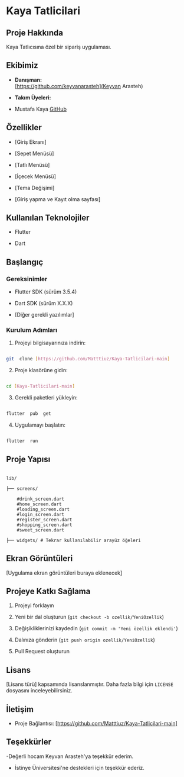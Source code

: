 

# Kaya Tatlicilari
  

## Proje Hakkında

Kaya Tatlıcısına özel bir sipariş uygulaması.
  

## Ekibimiz

-  **Danışman:**  
[https://github.com/keyvanarasteh](Keyvan Arasteh)


-  **Takım Üyeleri:**

- Mustafa Kaya [GitHub](https://github.com/Matttiuz)

  

## Özellikler

- [Giriş Ekranı]

- [Sepet Menüsü]

- [Tatlı Menüsü]

- [İçecek Menüsü]

- [Tema Değişimi]

- [Giriş yapma ve Kayıt olma sayfası]


  

## Kullanılan Teknolojiler

- Flutter

- Dart


  

## Başlangıç

  

### Gereksinimler

- Flutter SDK (sürüm 3.5.4)

- Dart SDK (sürüm X.X.X)

- [Diğer gerekli yazılımlar]

  

### Kurulum Adımları

1. Projeyi bilgisayarınıza indirin:

```bash

git  clone [https://github.com/Matttiuz/Kaya-Tatlicilari-main]

```

  

2. Proje klasörüne gidin:

```bash

cd [Kaya-Tatlicilari-main]

```

  

3. Gerekli paketleri yükleyin:

```bash

flutter  pub  get

```

  

4. Uygulamayı başlatın:

```bash

flutter  run

```

  

## Proje Yapısı

```

lib/

├── screens/ 

    #drink_screen.dart
    #home_screen.dart
    #loading_screen.dart
    #login_screen.dart
    #register_screen.dart
    #shopping_screen.dart
    #sweet_screen.dart

├── widgets/ # Tekrar kullanılabilir arayüz öğeleri

```

  

## Ekran Görüntüleri

[Uygulama ekran görüntüleri buraya eklenecek]

  

## Projeye Katkı Sağlama

1. Projeyi forklayın

2. Yeni bir dal oluşturun (`git checkout -b ozellik/YeniOzellik`)

3. Değişikliklerinizi kaydedin (`git commit -m 'Yeni özellik eklendi'`)

4. Dalınıza gönderin (`git push origin ozellik/YeniOzellik`)

5. Pull Request oluşturun

  

## Lisans

[Lisans türü] kapsamında lisanslanmıştır. Daha fazla bilgi için `LICENSE` dosyasını inceleyebilirsiniz.

  

## İletişim

- Proje Bağlantısı: [https://github.com/Matttiuz/Kaya-Tatlicilari-main]

  

## Teşekkürler

-Değerli hocam Keyvan Arasteh'ya teşekkür ederim.

- İstinye Üniversitesi'ne destekleri için teşekkür ederiz.
